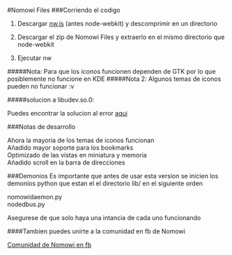 #Nomowi Files
###Corriendo el codigo
1. Descargar
[nw.js](http://nwjs.io/ "nw.js") (antes node-webkit)
y descomprimir en un directorio

2. Descargar el zip de Nomowi Files y extraerlo en el mismo directorio que node-webkit

3. Ejecutar nw

#####Nota: Para que los iconos funcionen dependen de GTK por lo que posiblemente no funcione en KDE
#####Nota 2: Algunos temas de iconos pueden no funcionar :v

#####solucion a libudev.so.0:

Puedes encontrar la solucion al error [aqui](https://github.com/nwjs/nw.js/wiki/The-solution-of-lacking-libudev.so.0 "nw.js wiki")

###Notas de desarrollo

Ahora la mayoria de los temas de iconos funcionan  
Añadido mayor soporte para los bookmarks  
Optimizado de las vistas en miniatura y memoria  
Añadido scroll en la barra de direcciones

###Demonios
Es importante que antes de usar esta version se inicien los demonios python que estan el el directorio lib/ en el siguiente orden

nomowidaemon.py  
nodedbus.py

Asegurese de que solo haya una intancia de cada uno funcionando

####Tambien puedes unirte a la comunidad en fb de Nomowi

[Comunidad de Nomowi en fb](https://www.facebook.com/groups/nomowi/ "Nomowi")